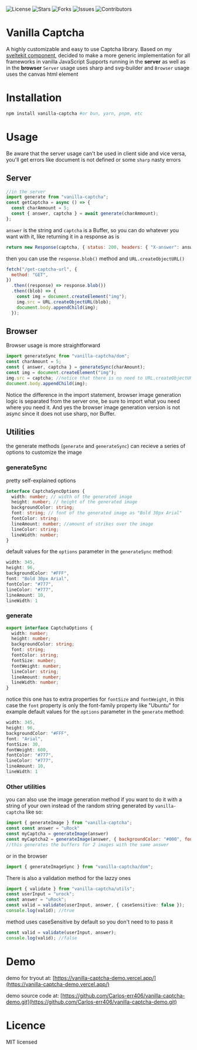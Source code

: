 ![License](https://img.shields.io/github/license/carlos-err406/vanilla-captcha) ![Stars](https://img.shields.io/github/stars/carlos-err406/vanilla-captcha) ![Forks](https://img.shields.io/github/forks/carlos-err406/vanilla-captcha) ![Issues](https://img.shields.io/github/issues/carlos-err406/vanilla-captcha) ![Contributors](https://img.shields.io/github/contributors/carlos-err406/vanilla-captcha)

# Vanilla Captcha

A highly customizable and easy to use Captcha library. Based on my [sveltekit component](https://github.com/carlos-err406/captcha-sveltekit), decided to make a more generic implementation for all frameworks in vanilla JavaScript
Supports running in the **server** as well as in the **browser**
`Server` usage uses sharp and svg-builder and `Browser` usage uses the canvas html element

# Installation

```sh
npm install vanilla-captcha #or bun, yarn, pnpm, etc
```

# Usage

Be aware that the server usage can't be used in client side and vice versa, you'll get errors like document is not defined or some `sharp` nasty errors

## Server

```js
//in the server
import generate from "vanilla-captcha";
const getCaptcha = async () => {
  const charAmmount = 5;
  const { answer, captcha } = await generate(charAmmount);
};
```

`answer` is the string and `captcha` is a Buffer, so you can do whatever you want with it, like returning it in a response as is

```js
return new Response(captcha, { status: 200, headers: { "X-answer": answer } });
```

then you can use the `response.blob()` method and `URL.createObjectURL()`

```js
fetch("/get-captcha-url", {
  method: "GET",
})
  .then((response) => response.blob())
  .then((blob) => {
    const img = document.createElement("img");
    img.src = URL.createObjectURL(blob);
    document.body.appendChild(img);
  });
```

## Browser

Browser usage is more straightforward

```js
import generateSync from "vanilla-captcha/dom";
const charAmount = 5;
const { answer, captcha } = generateSync(charAmount);
const img = document.createElement("img");
img.src = captcha; //notice that there is no need to URL.createObjectURL(), because is the canvas.toDataURL() string
document.body.appendChild(img);
```

Notice the difference in the import statement, browser image generation logic is separated from the server one, be sure to import what you need where you need it.
And yes the browser image generation version is not async since it does not use sharp, nor Buffer.

## Utilities

the generate methods (`generate` and `generateSync`) can recieve a series of options to customize the image

### generateSync

pretty self-explained options

```ts
interface CaptchaSyncOptions {
  width: number; // width of the generated image
  height: number; // height of the generated image
  backgroundColor: string;
  font: string; // font of the generated image as "Bold 30px Arial"
  fontColor: string;
  lineAmount: number; //amount of strikes over the image
  lineColor: string;
  lineWidth: number;
}
```

default values for the `options` parameter in the `generateSync` method:

```ts
width: 345,
height: 96,
backgroundColor: "#FFF",
font: "Bold 30px Arial",
fontColor: "#777",
lineColor: "#777",
lineAmount: 10,
lineWidth: 1
```

### generate

```ts
export interface CaptchaOptions {
  width: number;
  height: number;
  backgroundColor: string;
  font: string;
  fontColor: string;
  fontSize: number;
  fontWeight: number;
  lineColor: string;
  lineAmount: number;
  lineWidth: number;
}
```

notice this one has to extra properties for `fontSize` and `fontWeight`, in this case the `font` property is only the font-family property like "Ubuntu" for example
default values for the `options` parameter in the `generate` method:

```ts
width: 345,
height: 96,
backgroundColor: "#FFF",
font: "Arial",
fontSize: 30,
fontWeight: 600,
fontColor: "#777",
lineColor: "#777",
lineAmount: 10,
lineWidth: 1
```

### Other utilities

you can also use the image generation method if you want to do it with a string of your own instead of the random string generated by `vanilla-captcha` like so:

```js
import { generateImage } from "vanilla-captcha";
const const answer = "uRock"
const myCaptcha = generateImage(answer)
const myCaptcha2 = generateImage(answer, { backgroundColor: "#000", fontColor: "#FFF" })
//this generates the buffers for 2 images with the same answer
```

or in the browser

```js
import { generateImageSync } from "vanilla-captcha/dom";
```

There is also a validation method for the lazzy ones

```ts
import { validate } from "vanilla-captcha/utils";
const userInput = "urock";
const answer = "uRock";
const valid = validate(userInput, answer, { caseSensitive: false });
console.log(valid); //true
```

method uses caseSensitive by default so you don't need to to pass it

```ts
const valid = validate(userInput, answer);
console.log(valid); //false
```

# Demo

demo for tryout at: [https://vanilla-captcha-demo.vercel.app/](https://vanilla-captcha-demo.vercel.app/)

demo source code at: [https://github.com/Carlos-err406/vanilla-captcha-demo.git](https://github.com/Carlos-err406/vanilla-captcha-demo.git)

# Licence

MIT licensed
